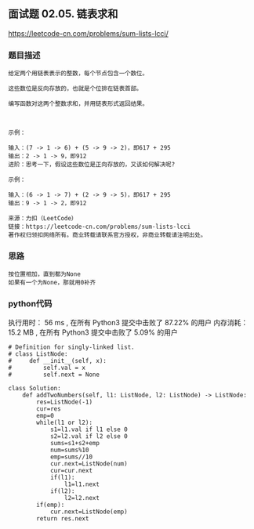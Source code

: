 ## 面试题 02.05. 链表求和

https://leetcode-cn.com/problems/sum-lists-lcci/



### 题目描述

```
给定两个用链表表示的整数，每个节点包含一个数位。

这些数位是反向存放的，也就是个位排在链表首部。

编写函数对这两个整数求和，并用链表形式返回结果。

 

示例：

输入：(7 -> 1 -> 6) + (5 -> 9 -> 2)，即617 + 295
输出：2 -> 1 -> 9，即912
进阶：思考一下，假设这些数位是正向存放的，又该如何解决呢?

示例：

输入：(6 -> 1 -> 7) + (2 -> 9 -> 5)，即617 + 295
输出：9 -> 1 -> 2，即912

来源：力扣（LeetCode）
链接：https://leetcode-cn.com/problems/sum-lists-lcci
著作权归领扣网络所有。商业转载请联系官方授权，非商业转载请注明出处。

```



### 思路

```
按位置相加，直到都为None
如果有一个为None，那就用0补齐
```



### python代码
执行用时：
56 ms
, 在所有 Python3 提交中击败了
87.22%
的用户
内存消耗：
15.2 MB
, 在所有 Python3 提交中击败了
5.09%
的用户
```
# Definition for singly-linked list.
# class ListNode:
#     def __init__(self, x):
#         self.val = x
#         self.next = None

class Solution:
    def addTwoNumbers(self, l1: ListNode, l2: ListNode) -> ListNode:
        res=ListNode(-1)
        cur=res
        emp=0
        while(l1 or l2):
            s1=l1.val if l1 else 0
            s2=l2.val if l2 else 0
            sums=s1+s2+emp
            num=sums%10
            emp=sums//10
            cur.next=ListNode(num)
            cur=cur.next
            if(l1):
                l1=l1.next
            if(l2):
                l2=l2.next
        if(emp):
            cur.next=ListNode(emp)
        return res.next

```

